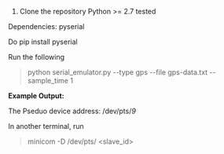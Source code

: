 1. Clone the repository
Python >= 2.7 tested

Dependencies: pyserial

Do pip install pyserial

Run the following

> python serial_emulator.py --type gps --file gps-data.txt --sample_time 1

**Example Output:**

The Pseduo device address: /dev/pts/*9* 

In another terminal, run
> minicom -D /dev/pts/ <slave_id>
